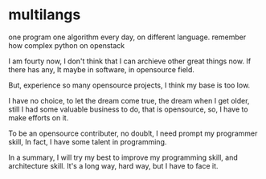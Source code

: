 # multilangs
one program one algorithm every day, on different language. remember how complex python on openstack

I am fourty now, I don't think that I can archieve other great things now. If there has any, It maybe in software, in opensource field.

But, experience so many opensource projects, I think my base is too low.

I have no choice, to let the dream come true, the dream when I get older, still I had some valuable business to do, that is opensource,
so, I have to make efforts on it.

To be an opensource contributer, no doublt, I need prompt my programmer skill, In fact, I have some talent in programming.

In a summary, I will try my best to improve my programming skill, and architecture skill.
It's a long way, hard way, but I have to face it.


